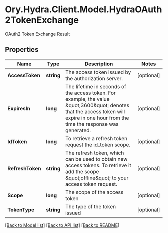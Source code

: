 # Ory.Hydra.Client.Model.HydraOAuth2TokenExchange
OAuth2 Token Exchange Result

## Properties

Name | Type | Description | Notes
------------ | ------------- | ------------- | -------------
**AccessToken** | **string** | The access token issued by the authorization server. | [optional] 
**ExpiresIn** | **long** | The lifetime in seconds of the access token. For example, the value \&quot;3600\&quot; denotes that the access token will expire in one hour from the time the response was generated. | [optional] 
**IdToken** | **long** | To retrieve a refresh token request the id_token scope. | [optional] 
**RefreshToken** | **string** | The refresh token, which can be used to obtain new access tokens. To retrieve it add the scope \&quot;offline\&quot; to your access token request. | [optional] 
**Scope** | **long** | The scope of the access token | [optional] 
**TokenType** | **string** | The type of the token issued | [optional] 

[[Back to Model list]](../README.md#documentation-for-models) [[Back to API list]](../README.md#documentation-for-api-endpoints) [[Back to README]](../README.md)

